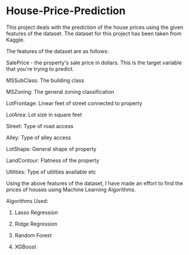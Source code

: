 # House-Price-Prediction

This project deals with the prediction of the house prices using the given features of the dataset. 
The dataset for this project has been taken from Kaggle.

The features of the dataset are as follows:

SalePrice - the property's sale price in dollars. This is the target variable that you're trying to predict.

MSSubClass: The building class

MSZoning: The general zoning classification

LotFrontage: Linear feet of street connected to property

LotArea: Lot size in square feet

Street: Type of road access

Alley: Type of alley access

LotShape: General shape of property

LandContour: Flatness of the property

Utilities: Type of utilities available etc

Using the above features of the dataset, I have made an effort to find the prices of houses using Machine Learning Algorithms.

Algorithms Used:
1) Lasso Regression

2) Ridge Regression

3) Random Forest

4) XGBoost
